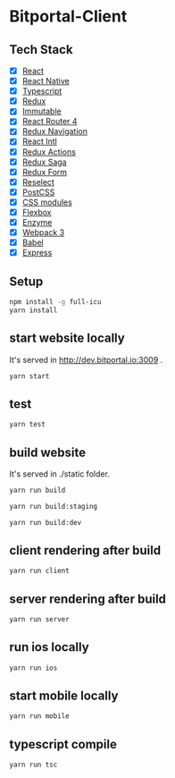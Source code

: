 # Bitportal-Client

## Tech Stack
- [x] [React](https://facebook.github.io/react/)
- [x] [React Native](https://facebook.github.io/react-native/)
- [x] [Typescript](https://www.typescriptlang.org/)
- [x] [Redux](https://github.com/reactjs/redux)
- [x] [Immutable](http://facebook.github.io/immutable-js)
- [x] [React Router 4](https://reacttraining.com/react-router/)
- [x] [Redux Navigation](https://reactnavigation.org/)
- [x] [React Intl](https://github.com/yahoo/react-intl)
- [x] [Redux Actions](https://github.com/acdlite/redux-actions)
- [x] [Redux Saga](https://github.com/yelouafi/redux-saga)
- [x] [Redux Form](http://redux-form.com)
- [x] [Reselect](https://github.com/reactjs/reselect)
- [x] [PostCSS](https://github.com/postcss/postcss)
- [x] [CSS modules](https://github.com/outpunk/postcss-modules)
- [x] [Flexbox](https://css-tricks.com/snippets/css/a-guide-to-flexbox/)
- [x] [Enzyme](https://github.com/airbnb/enzyme)
- [x] [Webpack 3](https://webpack.js.org)
- [x] [Babel](https://babeljs.io/)
- [x] [Express](https://github.com/expressjs/express)

## Setup
```sh
npm install -g full-icu
yarn install
```

## start website locally
It's served in http://dev.bitportal.io:3009 .
```sh
yarn start
```

## test
```sh
yarn test
```

## build website
It's served in ./static folder.
```sh
yarn run build
```
```sh
yarn run build:staging
```
```sh
yarn run build:dev
```

## client rendering after build
```sh
yarn run client
```

## server rendering after build
```sh
yarn run server
```

## run ios locally
```sh
yarn run ios
```

## start mobile locally
```sh
yarn run mobile
```

## typescript compile
```sh
yarn run tsc
```
